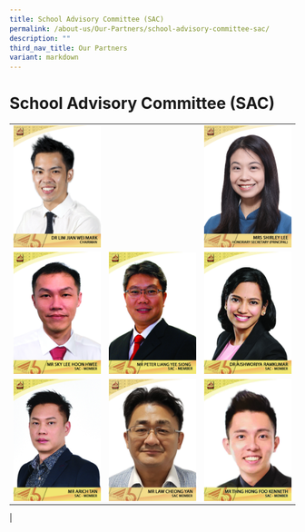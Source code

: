 ```yaml
---
title: School Advisory Committee (SAC)
permalink: /about-us/Our-Partners/school-advisory-committee-sac/
description: ""
third_nav_title: Our Partners
variant: markdown
---
```

# School Advisory Committee (SAC)


|   |   |   |
|:-:|:-:|---|
|  ![](/images/About%20us/Our%20Partners/School%20Advisory%20Committee/DR_LIM_WEI_JIAN_MARK_SAC_CHAIRMAN.png) |  | ![](/images/About%20us/Our%20Partners/School%20Advisory%20Committee/MRS_SHIRLEY_LEE_SAC_CHART.png) |
| ![](/images/About%20us/Our%20Partners/School%20Advisory%20Committee/Mr%20Sky%20Lee%20Hoon%20Hwee.jpg)  | ![](/images/About%20us/Our%20Partners/School%20Advisory%20Committee/mr%20peter%20liang%20yee%20siong.jpg)  |   ![](/images/About%20us/Our%20Partners/School%20Advisory%20Committee/Dr%20Aishworiya%20Ramkumar.jpg) |
|  ![](/images/About%20us/Our%20Partners/School%20Advisory%20Committee/Mr%20Arich%20Tan.jpg) |![](/images/About%20us/Our%20Partners/School%20Advisory%20Committee/Mr%20Law%20Cheong%20Yan.jpg)  | ![](/images/About%20us/Our%20Partners/School%20Advisory%20Committee/Mr%20Thng%20Hong%20Foo%20Kenneth1.jpg)  | 
 |